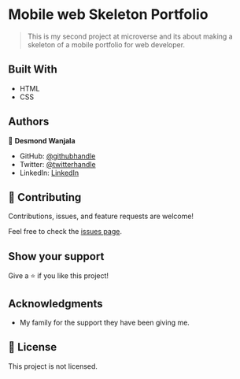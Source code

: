 

# Mobile web Skeleton Portfolio

> This is my second project at microverse and its about making a skeleton of a mobile portfolio for
  web developer.


## Built With

- HTML
- CSS

## Authors

👤 **Desmond Wanjala**

- GitHub: [@githubhandle](https://github.com/28919926/Portifolio-Mobile-Web/pull/1)
- Twitter: [@twitterhandle](https://twitter.com/@wanjala_desmond)
- LinkedIn: [LinkedIn](https://linkedin.com/in/wanjala-desmond-000927b6/)

## 🤝 Contributing

Contributions, issues, and feature requests are welcome!

Feel free to check the [issues page](../../issues/).

## Show your support

Give a ⭐️ if you like this project!

## Acknowledgments

- My family for the support they have been giving me.

## 📝 License

This project is not licensed.
